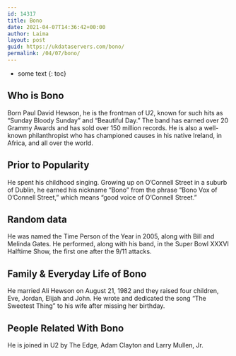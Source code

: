 ```yaml
---
id: 14317
title: Bono
date: 2021-04-07T14:36:42+00:00
author: Laima
layout: post
guid: https://ukdataservers.com/bono/
permalink: /04/07/bono/
---
```


* some text
{: toc}


## Who is Bono
                  
                  
                  
Born Paul David Hewson, he is the frontman of U2, known for such hits as &#8220;Sunday Bloody Sunday&#8221; and &#8220;Beautiful Day.&#8221; The band has earned over 20 Grammy Awards and has sold over 150 million records. He is also a well-known philanthropist who has championed causes in his native Ireland, in Africa, and all over the world. 
                  
              
            
              
            
                
                
                
## Prior to Popularity
                  
                  
                  
He spent his childhood singing. Growing up on O&#8217;Connell Street in a suburb of Dublin, he earned his nickname &#8220;Bono&#8221; from the phrase &#8220;Bono Vox of O&#8217;Connell Street,&#8221; which means &#8220;good voice of O&#8217;Connell Street.&#8221; 
                  
              
            
              
            
                
                
                
## Random data
                  
                  
                  
He was named the Time Person of the Year in 2005, along with Bill and Melinda Gates. He performed, along with his band, in the Super Bowl XXXVI Halftime Show, the first one after the 9/11 attacks. 
                  
              
            
              
            
                
                
                
## Family & Everyday Life of Bono
                  
                  
                  
He married Ali Hewson on August 21, 1982 and they raised four children, Eve, Jordan, Elijah and John. He wrote and dedicated the song &#8220;The Sweetest Thing&#8221; to his wife after missing her birthday.  
                  
              
            
              
            
                
                
                
## People Related With Bono
                  
                  
                  
He is joined in U2 by The Edge, Adam Clayton and Larry Mullen, Jr. 
                  
              
            
              
            
                
              
            
              
              
            
            
              
            
          
          
          